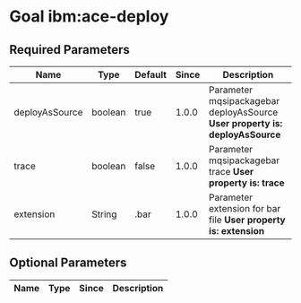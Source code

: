 # Goal ibm:ace-deploy


## Required Parameters
| Name           | Type    | Default | Since | Description                                                                  |
| -------------- | ------- | ------- | ----- | ---------------------------------------------------------------------------- |
| deployAsSource | boolean | true    | 1.0.0 | Parameter mqsipackagebar deployAsSource **User property is: deployAsSource** |
| trace          | boolean | false   | 1.0.0 | Parameter mqsipackagebar trace **User property is: trace**                   |
| extension      | String  | .bar    | 1.0.0 | Parameter extension for bar file  **User property is: extension**            |

## Optional Parameters

| Name | Type | Since | Description |
| ---- | ---- | ----- | ----------- |